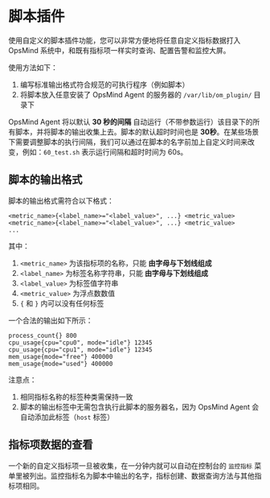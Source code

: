 # 脚本插件

使用自定义的脚本插件功能，您可以非常方便地将任意自定义指标数据打入 OpsMind 系统中，和既有指标项一样实时查询、配置告警和监控大屏。

使用方法如下：

1. 编写标准输出格式符合规范的可执行程序（例如脚本）
2. 将脚本放入任意安装了 OpsMind Agent 的服务器的 `/var/lib/om_plugin/` 目录下

OpsMind Agent 将以默认 **30 秒的间隔** 自动运行（不带参数运行）该目录下的所有脚本，并将脚本的输出收集上去。脚本的默认超时时间也是 **30秒**。在某些场景下需要调整脚本的执行间隔，我们可以通过在脚本的名字前加上自定义时间来改变，例如：`60_test.sh` 表示运行间隔和超时时间为 60s。

## 脚本的输出格式

脚本的输出格式需符合以下格式：

```text
<metric_name>{<label_name>="<label_value>", ...} <metric_value>
<metric_name>{<label_name>="<label_value>", ...} <metric_value>
...
```

其中：

1. `<metric_name>` 为该指标项的名称，只能 **由字母与下划线组成**
2. `<label_name>` 为标签名称字符串，只能 **由字母与下划线组成**
3. `<label_value>` 为标签值字符串
4. `<metric_value>` 为浮点数数值
5. `{` 和 `}` 内可以没有任何标签

一个合法的输出如下所示：

```text
process_count{} 800
cpu_usage{cpu="cpu0", mode="idle"} 12345
cpu_usage{cpu="cpu1", mode="idle"} 12345
mem_usage{mode="free"} 400000
mem_usage{mode="used"} 400000
```

注意点：

1. 相同指标名称的标签种类需保持一致
2. 脚本的输出标签中无需包含执行此脚本的服务器名，因为 OpsMind Agent 会自动添加此标签（`host` 标签）

## 指标项数据的查看

一个新的自定义指标项一旦被收集，在一分钟内就可以自动在控制台的 `监控指标` 菜单里被列出。监控指标名为脚本中输出的名字，指标创建、数据查询方法与其他指标项相同。

